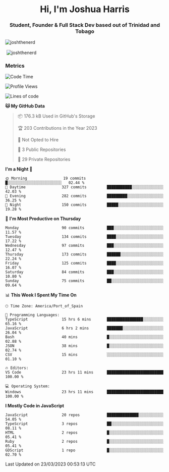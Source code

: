 <h1 align="center">Hi, I'm Joshua Harris</h1>
<h3 align="center">Student, Founder & Full Stack Dev based out of Trinidad and Tobago</h3>

<p align="left"> <img src="https://komarev.com/ghpvc/?username=JoshTheDeveloperr" alt="joshthenerd" /> </p>

<p>&nbsp;<img align="center" src="https://github-readme-stats.vercel.app/api?username=JoshTheDeveloperr&show_icons=true&count_private=true" alt="joshthenerd" /></p>

### Metrics

<!--START_SECTION:waka-->
![Code Time](http://img.shields.io/badge/Code%20Time-245%20hrs%2040%20mins-blue)

![Profile Views](http://img.shields.io/badge/Profile%20Views-0-blue)

![Lines of code](https://img.shields.io/badge/From%20Hello%20World%20I%27ve%20Written-3.0%20million%20lines%20of%20code-blue)

**🐱 My GitHub Data** 

> 📦 176.3 kB Used in GitHub's Storage 
 > 
> 🏆 203 Contributions in the Year 2023
 > 
> 🚫 Not Opted to Hire
 > 
> 📜 3 Public Repositories 
 > 
> 🔑 29 Private Repositories 
 > 
**I'm a Night 🦉** 

```text
🌞 Morning                19 commits          █░░░░░░░░░░░░░░░░░░░░░░░░   02.44 % 
🌆 Daytime                327 commits         ███████████░░░░░░░░░░░░░░   42.03 % 
🌃 Evening                282 commits         █████████░░░░░░░░░░░░░░░░   36.25 % 
🌙 Night                  150 commits         █████░░░░░░░░░░░░░░░░░░░░   19.28 % 
```
📅 **I'm Most Productive on Thursday** 

```text
Monday                   90 commits          ███░░░░░░░░░░░░░░░░░░░░░░   11.57 % 
Tuesday                  134 commits         ████░░░░░░░░░░░░░░░░░░░░░   17.22 % 
Wednesday                97 commits          ███░░░░░░░░░░░░░░░░░░░░░░   12.47 % 
Thursday                 173 commits         ██████░░░░░░░░░░░░░░░░░░░   22.24 % 
Friday                   125 commits         ████░░░░░░░░░░░░░░░░░░░░░   16.07 % 
Saturday                 84 commits          ███░░░░░░░░░░░░░░░░░░░░░░   10.80 % 
Sunday                   75 commits          ██░░░░░░░░░░░░░░░░░░░░░░░   09.64 % 
```


📊 **This Week I Spent My Time On** 

```text
🕑︎ Time Zone: America/Port_of_Spain

💬 Programming Languages: 
TypeScript               15 hrs 6 mins       ████████████████░░░░░░░░░   65.16 % 
JavaScript               6 hrs 2 mins        ███████░░░░░░░░░░░░░░░░░░   26.04 % 
Bash                     40 mins             █░░░░░░░░░░░░░░░░░░░░░░░░   02.88 % 
JSON                     38 mins             █░░░░░░░░░░░░░░░░░░░░░░░░   02.74 % 
CSV                      15 mins             ░░░░░░░░░░░░░░░░░░░░░░░░░   01.10 % 

🔥 Editors: 
VS Code                  23 hrs 11 mins      █████████████████████████   100.00 % 

💻 Operating System: 
Windows                  23 hrs 11 mins      █████████████████████████   100.00 % 
```

**I Mostly Code in JavaScript** 

```text
JavaScript               20 repos            ██████████████░░░░░░░░░░░   54.05 % 
TypeScript               3 repos             ██░░░░░░░░░░░░░░░░░░░░░░░   08.11 % 
HTML                     2 repos             █░░░░░░░░░░░░░░░░░░░░░░░░   05.41 % 
Ruby                     2 repos             █░░░░░░░░░░░░░░░░░░░░░░░░   05.41 % 
GDScript                 1 repo              █░░░░░░░░░░░░░░░░░░░░░░░░   02.70 % 
```




 Last Updated on 23/03/2023 00:53:13 UTC
<!--END_SECTION:waka-->
